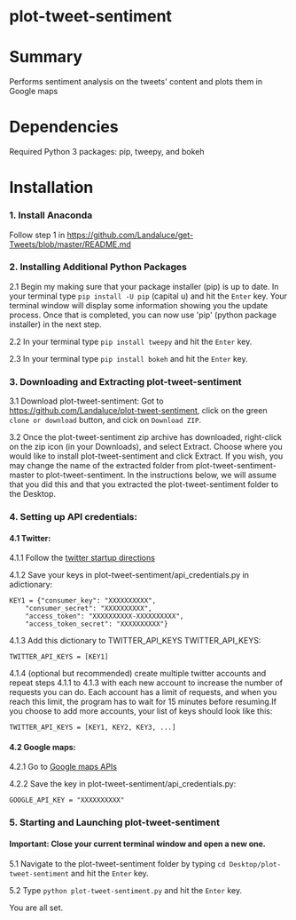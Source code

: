 # plot-tweet-sentiment
# Summary
Performs sentiment analysis on the tweets' content and plots them in Google maps

# Dependencies
Required Python 3 packages: pip, tweepy, and bokeh

# Installation

### 1. Install Anaconda
Follow step 1 in https://github.com/Landaluce/get-Tweets/blob/master/README.md

### 2. Installing Additional Python Packages

   2.1 Begin my making sure that your package installer (pip) is up to date. In your terminal type ```pip install -U pip``` (capital u) and hit the ```Enter``` key. Your terminal window will display some information showing you the update process. Once that is completed, you can now use 'pip' (python package installer) in the next step.
   
   2.2 In your terminal type ```pip install tweepy``` and hit the ```Enter``` key.
   
   2.3 In your terminal type ```pip install bokeh``` and hit the ```Enter``` key.
   
### 3. Downloading and Extracting plot-tweet-sentiment

3.1 Download plot-tweet-sentiment: Got to https://github.com/Landaluce/plot-tweet-sentiment, click on the green ```clone or download``` button, and cick on ```Download ZIP```.

3.2 Once the plot-tweet-sentiment zip archive has downloaded, right-click on the zip icon (in your Downloads), and select Extract. Choose where you would like to install plot-tweet-sentiment and click Extract. If you wish, you may change the name of the extracted folder from plot-tweet-sentiment-master to plot-tweet-sentiment. In the instructions below, we will assume that you did this and that you extracted the plot-tweet-sentiment folder to the Desktop.

### 4. Setting up API credentials:

#### 4.1 Twitter: 

4.1.1 Follow the [twitter startup directions](twitter_startup_directions.pdf)

4.1.2 Save your keys in plot-tweet-sentiment/api_credentials.py in adictionary:
 
    KEY1 = {"consumer_key": "XXXXXXXXXX",
        "consumer_secret": "XXXXXXXXXX",
        "access_token": "XXXXXXXXXX-XXXXXXXXXX",
        "access_token_secret": "XXXXXXXXXX"}

4.1.3 Add this dictionary to TWITTER_API_KEYS TWITTER_API_KEYS:

```TWITTER_API_KEYS = [KEY1]```

4.1.4 (optional but recommended) create multiple twitter accounts and repeat steps 4.1.1 to 4.1.3 with each new account to increase the number of requests you can do. Each account has a limit of requests, and when you reach this limit, the program has to wait for 15 minutes before resuming.If you choose to add more accounts, your list of keys should look like this:

```TWITTER_API_KEYS = [KEY1, KEY2, KEY3, ...]```

#### 4.2 Google maps:

4.2.1 Go to [Google maps APIs](https://developers.google.com/maps/documentation/javascript/get-api-key)

4.2.2 Save the key in plot-tweet-sentiment/api_credentials.py:

```GOOGLE_API_KEY = "XXXXXXXXXX"```


### 5. Starting and Launching plot-tweet-sentiment
#### Important: Close your current terminal window and open a new one.

5.1 Navigate to the plot-tweet-sentiment folder by typing ```cd Desktop/plot-tweet-sentiment``` and hit the ```Enter``` key.
    
5.2 Type ```python plot-tweet-sentiment.py``` and hit the ```Enter``` key. 

You are all set.
